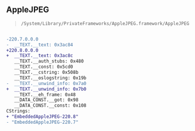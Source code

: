 ## AppleJPEG

> `/System/Library/PrivateFrameworks/AppleJPEG.framework/AppleJPEG`

```diff

-220.7.0.0.0
-  __TEXT.__text: 0x3ac84
+220.8.0.0.0
+  __TEXT.__text: 0x3ac8c
   __TEXT.__auth_stubs: 0x480
   __TEXT.__const: 0x5cd0
   __TEXT.__cstring: 0x508b
   __TEXT.__oslogstring: 0x19b
-  __TEXT.__unwind_info: 0x7a0
+  __TEXT.__unwind_info: 0x7b0
   __TEXT.__eh_frame: 0x48
   __DATA_CONST.__got: 0x98
   __DATA_CONST.__const: 0x108
CStrings:
+ "EmbeddedAppleJPEG-220.8"
- "EmbeddedAppleJPEG-220.7"

```
